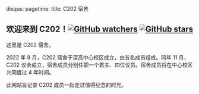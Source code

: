 disqus:
pagetime:
title: C202 宿舍

## 欢迎来到 **C202**！[![GitHub watchers](https://img.shields.io/github/watchers/C202-Dorm/C202-Dorm.github.io.svg?style=social&label=Watch)](https://github.com/C202-Dorm/C202-Dorm.github.io)  [![GitHub stars](https://img.shields.io/github/stars/C202-Dorm/C202-Dorm.github.io.svg?style=social&label=Stars)](https://github.com/C202-Dorm/C202-Dorm.github.io)

这里是 C202 宿舍。

2022 年 9 月，C202 宿舍于深高中心校区成立，由五名成员组成。同年 11 月，C202 议会成立，宿舍成员分别任职一个君主、四位议员。宿舍成员将在中心校区共同度过 4 年时间。

此网站旨记录 C202 成员一起走过值得纪念的时光。
